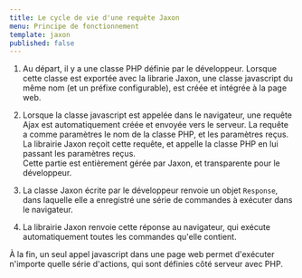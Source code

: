 ```yaml
---
title: Le cycle de vie d'une requête Jaxon
menu: Principe de fonctionnement
template: jaxon
published: false
---
```


1. Au départ, il y a une classe PHP définie par le développeur. Lorsque cette classe est exportée avec la librarie Jaxon, une classe javascript du même nom (et un préfixe configurable), est créée et intégrée à la page web.

2. Lorsque la classe javascript est appelée dans le navigateur, une requête Ajax est automatiquement créée et envoyée vers le serveur. La requête a comme paramètres le nom de la classe PHP, et les paramètres reçus. La librairie Jaxon reçoit cette requête, et appelle la classe PHP en lui passant les paramètres reçus.<br/>
Cette partie est entièrement gérée par Jaxon, et transparente pour le développeur.

3. La classe Jaxon écrite par le développeur renvoie un objet `Response`, dans laquelle elle a enregistré une série de commandes à exécuter dans le navigateur.

4. La librairie Jaxon renvoie cette réponse au navigateur, qui exécute automatiquement toutes les commandes qu'elle contient.

&Agrave; la fin, un seul appel javascript dans une page web permet d'exécuter n'importe quelle série d'actions, qui sont définies côté serveur avec PHP.
